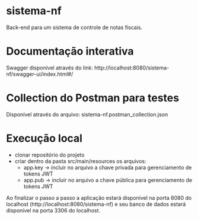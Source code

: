 # sistema-nf
Back-end para um sistema de controle de notas fiscais.

# Documentação interativa
Swagger disponível através do link: http://localhost:8080/sistema-nf/swagger-ui/index.html#/

# Collection do Postman para testes
Disponível através do arquivo: sistema-nf.postman_collection.json

# Execução local
- clonar repositório do projeto
- criar dentro da pasta src/main/resources os arquivos:
  - app.key -> incluir no arquivo a chave privada para gerenciamento de tokens JWT
  - app.pub -> incluir no arquivo a chave pública para gerenciamento de tokens JWT

Ao finalizar o passo a passo a aplicação estará disponível na porta 8080 do localhost (http://localhost:8080/sistema-nf) e seu banco de dados estará disponível na porta 3306 do localhost.
